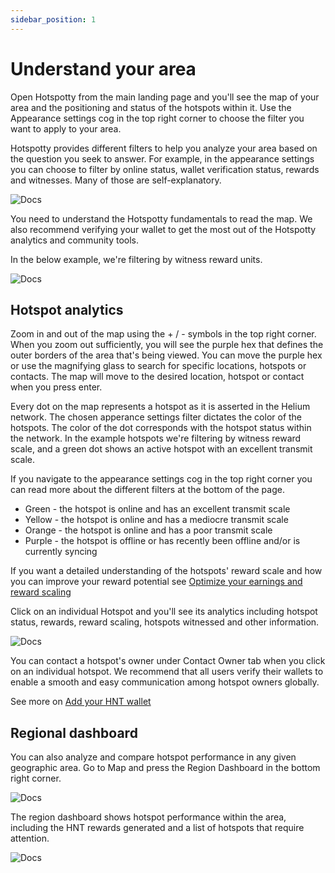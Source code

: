 ```yaml
---
sidebar_position: 1
---
```


# Understand your area

Open Hotspotty from the main landing page and you'll see the map of your area and the positioning and status of the hotspots within it. Use the Appearance settings cog in the top right corner to choose the filter you want to apply to your area. 

Hotspotty provides different filters to help you analyze your area based on the question you seek to answer. For example, in the appearance settings you can choose to filter by online status, wallet verification status, rewards and witnesses. Many of those are self-explanatory. 

![Docs](/img/getting-started/understand-your-area0.png)

You need to understand the Hotspotty fundamentals to read the map. We also recommend verifying your wallet to get the most out of the Hotspotty analytics and community tools. 

In the below example, we're filtering by witness reward units. 

![Docs](/img/getting-started/understand-your-area1.png)

## Hotspot analytics
Zoom in and out of the map using the + / - symbols in the top right corner. When you zoom out sufficiently, you will see the purple hex that defines the outer borders of the area that's being viewed. You can move the purple hex or use the magnifying glass to search for specific locations, hotspots or contacts. The map will move to the desired location, hotspot or contact when you press enter.

Every dot on the map represents a hotspot as it is asserted in the Helium network. The chosen apperance settings filter dictates the color of the hotspots. The color of the dot corresponds with the hotspot status within the network. In the example hotspots we're filtering by witness reward scale, and a green dot shows an active hotspot with an excellent transmit scale.

If you navigate to the appearance settings cog in the top right corner you can read more about the different filters at the bottom of the page. 

<ul>
    <li><span class="green-text bold-text">Green</span> - the hotspot is <span class="bold-text">online</span> and has an <span class="bold-text">excellent transmit scale</span></li>
    <li><span class="yellow-text bold-text">Yellow</span> - the hotspot is <span class="bold-text">online</span> and has a <span class="bold-text">mediocre transmit scale</span></li>
    <li><span class="orange-text bold-text">Orange</span> - the hotspot is <span class="bold-text">online</span> and has a <span class="bold-text">poor transmit scale</span></li>
    <li><span class="purple-text bold-text">Purple</span> - the hotspot is <span class="bold-text">offline</span> or has recently been <span class="bold-text">offline</span> and/or is currently <span class="bold-text">syncing</span></li>
</ul>


If you want a detailed understanding of the hotspots' reward scale and how you can improve your reward potential see [Optimize your earnings and reward scaling](../expand-the-network/optimize-your-earnings-and-reward-scaling)

Click on an individual Hotspot and you'll see its analytics including hotspot status, rewards, reward scaling, hotspots witnessed and other information.

![Docs](/img/getting-started/understand-your-area2.png)

You can contact a hotspot's owner under Contact Owner tab when you click on an individual hotspot. We recommend that all users verify their wallets to enable a smooth and easy communication among hotspot owners globally.

See more on [Add your HNT wallet](./add-your-helium-wallet.md)

## Regional dashboard

You can also analyze and compare hotspot performance in any given geographic area. Go to Map and press the Region Dashboard in the bottom right corner.

![Docs](/img/getting-started/dashboard-region-4.png)

The region dashboard shows hotspot performance within the area, including the HNT rewards generated and a list of hotspots that require attention.

![Docs](/img/getting-started/dashboard-region-5.png)
